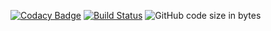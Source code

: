 [![Codacy Badge](https://api.codacy.com/project/badge/Grade/462ed94cbed1418a832729f2b6cd20b2)](https://app.codacy.com/gh/rhe89/hub-spreadsheet?utm_source=github.com&utm_medium=referral&utm_content=rhe89/hub-spreadsheet&utm_campaign=Badge_Grade_Settings)
[![Build Status](https://dev.azure.com/rhe89/Hub/_apis/build/status/rhe89.hub-spreadsheet?branchName=main)](https://dev.azure.com/rhe89/Hub/_build/latest?definitionId=3&branchName=main)
![GitHub code size in bytes](https://img.shields.io/github/languages/code-size/rhe89/hub-spreadsheet)
